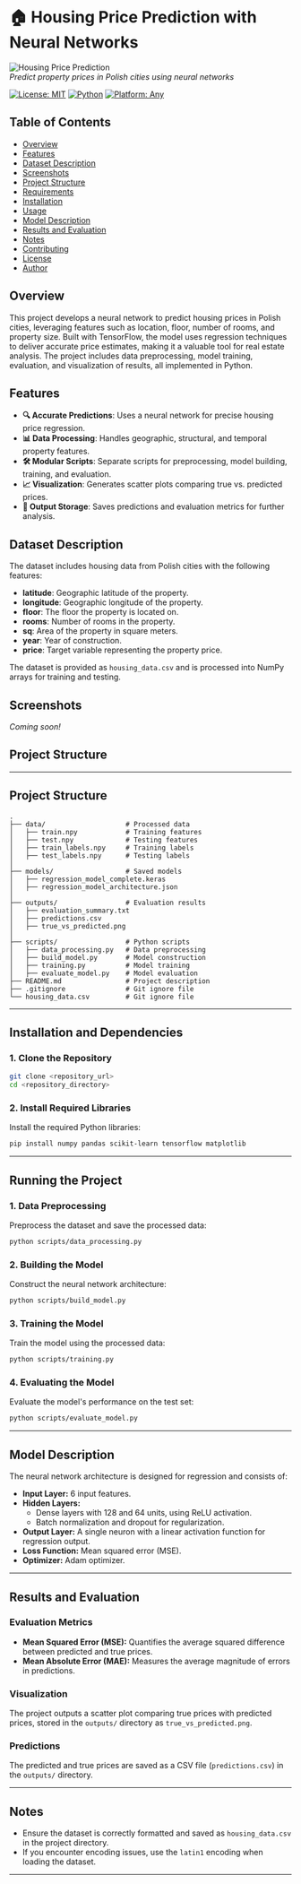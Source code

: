# 🏠 Housing Price Prediction with Neural Networks

![Housing Price Prediction](https://via.placeholder.com/800x200.png?text=Housing+Price+Prediction)  
*Predict property prices in Polish cities using neural networks*

[![License: MIT](https://img.shields.io/badge/License-MIT-yellow.svg)](https://opensource.org/licenses/MIT)
[![Python](https://img.shields.io/badge/Language-Python-blue.svg)](https://www.python.org/)
[![Platform: Any](https://img.shields.io/badge/Platform-Any-lightgrey.svg)](https://www.python.org/downloads/)

## Table of Contents
- [Overview](#overview)
- [Features](#features)
- [Dataset Description](#dataset-description)
- [Screenshots](#screenshots)
- [Project Structure](#project-structure)
- [Requirements](#requirements)
- [Installation](#installation)
- [Usage](#usage)
- [Model Description](#model-description)
- [Results and Evaluation](#results-and-evaluation)
- [Notes](#notes)
- [Contributing](#contributing)
- [License](#license)
- [Author](#author)

## Overview
This project develops a neural network to predict housing prices in Polish cities, leveraging features such as location, floor, number of rooms, and property size. Built with TensorFlow, the model uses regression techniques to deliver accurate price estimates, making it a valuable tool for real estate analysis. The project includes data preprocessing, model training, evaluation, and visualization of results, all implemented in Python.

## Features
- **🔍 Accurate Predictions**: Uses a neural network for precise housing price regression.
- **📊 Data Processing**: Handles geographic, structural, and temporal property features.
- **🛠️ Modular Scripts**: Separate scripts for preprocessing, model building, training, and evaluation.
- **📈 Visualization**: Generates scatter plots comparing true vs. predicted prices.
- **💾 Output Storage**: Saves predictions and evaluation metrics for further analysis.

## Dataset Description
The dataset includes housing data from Polish cities with the following features:
- **latitude**: Geographic latitude of the property.
- **longitude**: Geographic longitude of the property.
- **floor**: The floor the property is located on.
- **rooms**: Number of rooms in the property.
- **sq**: Area of the property in square meters.
- **year**: Year of construction.
- **price**: Target variable representing the property price.

The dataset is provided as `housing_data.csv` and is processed into NumPy arrays for training and testing.

## Screenshots
*Coming soon!*

## Project Structure

---

## **Project Structure**

```plaintext
.
├── data/                    # Processed data
│   ├── train.npy            # Training features
│   ├── test.npy             # Testing features
│   ├── train_labels.npy     # Training labels
│   ├── test_labels.npy      # Testing labels
│
├── models/                  # Saved models
│   ├── regression_model_complete.keras
│   ├── regression_model_architecture.json
│
├── outputs/                 # Evaluation results
│   ├── evaluation_summary.txt
│   ├── predictions.csv
│   ├── true_vs_predicted.png
│
├── scripts/                 # Python scripts
│   ├── data_processing.py   # Data preprocessing
│   ├── build_model.py       # Model construction
│   ├── training.py          # Model training
│   ├── evaluate_model.py    # Model evaluation
├── README.md                # Project description
├── .gitignore               # Git ignore file
└── housing_data.csv         # Git ignore file
```

---

## **Installation and Dependencies**

### **1. Clone the Repository**
```bash
git clone <repository_url>
cd <repository_directory>
```

### **2. Install Required Libraries**
Install the required Python libraries:
```bash
pip install numpy pandas scikit-learn tensorflow matplotlib
```

---

## **Running the Project**

### **1. Data Preprocessing**
Preprocess the dataset and save the processed data:
```bash
python scripts/data_processing.py
```

### **2. Building the Model**
Construct the neural network architecture:
```bash
python scripts/build_model.py
```

### **3. Training the Model**
Train the model using the processed data:
```bash
python scripts/training.py
```

### **4. Evaluating the Model**
Evaluate the model's performance on the test set:
```bash
python scripts/evaluate_model.py
```

---

## **Model Description**

The neural network architecture is designed for regression and consists of:
- **Input Layer:** 6 input features.
- **Hidden Layers:**
  - Dense layers with 128 and 64 units, using ReLU activation.
  - Batch normalization and dropout for regularization.
- **Output Layer:** A single neuron with a linear activation function for regression output.
- **Loss Function:** Mean squared error (MSE).
- **Optimizer:** Adam optimizer.

---

## **Results and Evaluation**

### **Evaluation Metrics**
- **Mean Squared Error (MSE):** Quantifies the average squared difference between predicted and true prices.
- **Mean Absolute Error (MAE):** Measures the average magnitude of errors in predictions.

### **Visualization**
The project outputs a scatter plot comparing true prices with predicted prices, stored in the `outputs/` directory as `true_vs_predicted.png`.

### **Predictions**
The predicted and true prices are saved as a CSV file (`predictions.csv`) in the `outputs/` directory.

---

## **Notes**

- Ensure the dataset is correctly formatted and saved as `housing_data.csv` in the project directory.
- If you encounter encoding issues, use the `latin1` encoding when loading the dataset.

---

